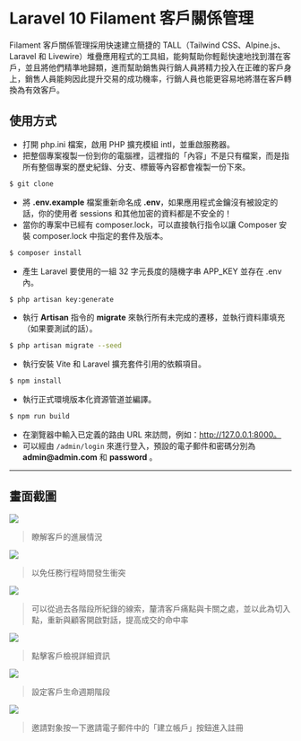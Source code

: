 # Laravel 10 Filament 客戶關係管理

Filament 客戶關係管理採用快速建立簡捷的 TALL（Tailwind CSS、Alpine.js、Laravel 和 Livewire）堆疊應用程式的工具組，能夠幫助你輕鬆快速地找到潛在客戶，並且將他們精準地歸類，進而幫助銷售與行銷人員將精力投入在正確的客戶身上，銷售人員能夠因此提升交易的成功機率，行銷人員也能更容易地將潛在客戶轉換為有效客戶。

## 使用方式
- 打開 php.ini 檔案，啟用 PHP 擴充模組 intl，並重啟服務器。
- 把整個專案複製一份到你的電腦裡，這裡指的「內容」不是只有檔案，而是指所有整個專案的歷史紀錄、分支、標籤等內容都會複製一份下來。
```sh
$ git clone
```
- 將 __.env.example__ 檔案重新命名成 __.env__，如果應用程式金鑰沒有被設定的話，你的使用者 sessions 和其他加密的資料都是不安全的！
- 當你的專案中已經有 composer.lock，可以直接執行指令以讓 Composer 安裝 composer.lock 中指定的套件及版本。
```sh
$ composer install
```
- 產生 Laravel 要使用的一組 32 字元長度的隨機字串 APP_KEY 並存在 .env 內。
```sh
$ php artisan key:generate
```
- 執行 __Artisan__ 指令的 __migrate__ 來執行所有未完成的遷移，並執行資料庫填充（如果要測試的話）。
```sh
$ php artisan migrate --seed
```
- 執行安裝 Vite 和 Laravel 擴充套件引用的依賴項目。
```sh
$ npm install
```
- 執行正式環境版本化資源管道並編譯。
```sh
$ npm run build
```
- 在瀏覽器中輸入已定義的路由 URL 來訪問，例如：http://127.0.0.1:8000。
- 可以經由 `/admin/login` 來進行登入，預設的電子郵件和密碼分別為 __admin@admin.com__ 和 __password__ 。

----

## 畫面截圖
![](https://i.imgur.com/3QDIYGh.png)
> 瞭解客戶的進展情況

![](https://i.imgur.com/8iGPxfB.png)
> 以免任務行程時間發生衝突

![](https://i.imgur.com/ShTRCla.png)
> 可以從過去各階段所紀錄的線索，釐清客戶痛點與卡關之處，並以此為切入點，重新與顧客開啟對話，提高成交的命中率

![](https://i.imgur.com/dKbnDi3.png)
> 點擊客戶檢視詳細資訊

![](https://i.imgur.com/jRyemZ6.png)
> 設定客戶生命週期階段

![](https://i.imgur.com/87hX0ag.png)
> 邀請對象按一下邀請電子郵件中的「建立帳戶」按鈕進入註冊
